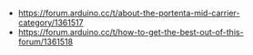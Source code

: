 - https://forum.arduino.cc/t/about-the-portenta-mid-carrier-category/1361517
- https://forum.arduino.cc/t/how-to-get-the-best-out-of-this-forum/1361518

